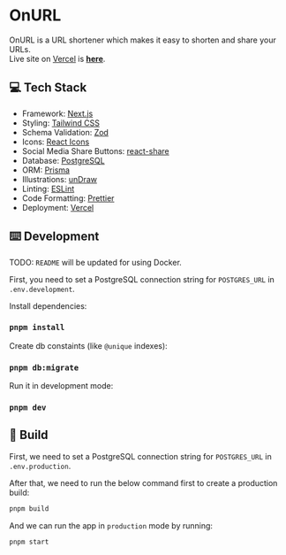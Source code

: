 # OnURL

OnURL is a URL shortener which makes it easy to shorten and share your URLs.  
Live site on [Vercel](https://vercel.com) is **[here](https://onurl.vercel.app/)**.

## 💻 Tech Stack

- Framework: [Next.js](https://nextjs.org/)
- Styling: [Tailwind CSS](https://tailwindcss.com/)
- Schema Validation: [Zod](https://zod.dev/)
- Icons: [React Icons](https://react-icons.github.io/react-icons/)
- Social Media Share Buttons: [react-share](https://github.com/nygardk/react-share)
- Database: [PostgreSQL](https://www.postgresql.org/)
- ORM: [Prisma](https://www.prisma.io/)
- Illustrations: [unDraw](https://undraw.co/)
- Linting: [ESLint](https://eslint.org/)
- Code Formatting: [Prettier](https://prettier.io/)
- Deployment: [Vercel](https://vercel.com/)

## ⌨️ Development

TODO: `README` will be updated for using Docker.

First, you need to set a PostgreSQL connection string for `POSTGRES_URL` in `.env.development`.

Install dependencies:

### `pnpm install`

Create db constaints (like `@unique` indexes):

### `pnpm db:migrate`

Run it in development mode:

### `pnpm dev`

## 🚀 Build

First, we need to set a PostgreSQL connection string for `POSTGRES_URL` in `.env.production`.

After that, we need to run the below command first to create a production build:

```bash
pnpm build
```

And we can run the app in `production` mode by running:

```bash
pnpm start
```
